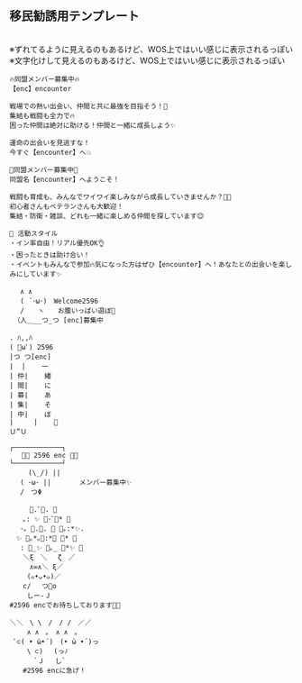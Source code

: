 ## 移民勧誘用テンプレート
<br>※ずれてるように見えるのもあるけど、WOS上ではいい感じに表示されるっぽい
<br>※文字化けして見えるのもあるけど、WOS上ではいい感じに表示されるっぽい
<br>
```
🔥同盟メンバー募集中🔥
【enc】encounter

戦場での熱い出会い、仲間と共に最強を目指そう！💪
集結も戦闘も全力で🔥
困った仲間は絶対に助ける！仲間と一緒に成長しよう✨

運命の出会いを見逃すな！
今すぐ【encounter】へ💥
```
```
🌟同盟メンバー募集中🌟
同盟名【encounter】へようこそ！

戦闘も育成も、みんなでワイワイ楽しみながら成長していきませんか？💪✨
初心者さんもベテランさんも大歓迎！
集結・防衛・雑談、どれも一緒に楽しめる仲間を探しています😊

📌 活動スタイル
・イン率自由！リアル優先OK👌
・困ったときは助け合い！
・イベントもみんなで参加🔥気になった方はぜひ【encounter】へ！あなたとの出会いを楽しみにしています✨

```
```
　 ∧ ∧　　　　　　 
 　( ´･ω･)　Welcome2596
 　/　　ヽ　　お腹いっぱい遊ぼ💛
 （人＿__つ_つ [enc]募集中
```
```
. ﾊ,,ﾊ
( ﾟωﾟ) 2596
|つ つ[enc]
|  |    一
| 仲|    緖
| 間|    に
| 募|    あ
| 集|    そ
| 中|    ぼ
|     |    💛
Ｕ”Ｕ
```
```
┌────────────┐
   💛🌹 2596 enc 🌹💛
└────────────┘
　   (\_/) ||
　 ( ･ω･ ||       メンバー募集中✨
　 /　つΦ
```
```
　　　.ﾟ. 
　　｡: ✨ ･ﾟ🐋* 
　 ･｡ .🐋.  ｡:*✨.
　✨ ｡*｡:*🐋 * 
　 : _✨ ｡_ *✨ 
　　＼ξ　＼　 ζ　／
　　　∧∞∧＼ ξ／
　 　(๑•ᴗ•๑)／ 
　　c/　 つ🎀o
　　 しー-Ｊ
#2596 encでお待ちしております💛🌹
```
```
＼＼　\ \　/　/ /　／／
　　 ∧ ∧　｡　∧ ∧　｡
 ﾟ⊂( • ̀ω•́ )　(• ̀ω •́ )っ
　　 \ ⊂)　 (っﾉ
　　　 `Ｊ　 し`
　　#2596 encに急げ！
```

